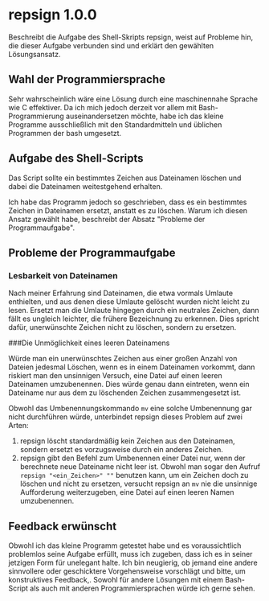# repsign 1.0.0

Beschreibt die Aufgabe des Shell-Skripts repsign, weist auf Probleme hin, die dieser Aufgabe verbunden sind und erklärt den gewählten Lösungsansatz.

## Wahl der Programmiersprache

Sehr wahrscheinlich wäre eine Lösung durch eine maschinennahe Sprache wie C effektiver. Da ich mich jedoch derzeit vor allem mit Bash-Programmierung auseinandersetzen möchte, habe ich das kleine Programme ausschließlich mit den Standardmitteln und üblichen Programmen der bash umgesetzt.

## Aufgabe des Shell-Scripts

Das Script sollte ein bestimmtes Zeichen aus Dateinamen löschen und dabei die Dateinamen weitestgehend erhalten.

Ich habe das Programm jedoch so geschrieben, dass es ein bestimmtes Zeichen in Dateinamen ersetzt, anstatt es zu löschen. Warum ich diesen Ansatz gewählt habe, beschreibt der Absatz "Probleme der Programmaufgabe".

## Probleme der Programmaufgabe

### Lesbarkeit von Dateinamen

Nach meiner Erfahrung sind Dateinamen, die etwa vormals Umlaute enthielten, und aus denen diese Umlaute gelöscht wurden nicht leicht zu lesen. Ersetzt man die Umlaute hingegen durch ein neutrales Zeichen, dann fällt es ungleich leichter, die frühere Bezeichnung zu erkennen. Dies spricht dafür, unerwünschte Zeichen nicht zu löschen, sondern zu ersetzen.

###Die Unmöglichkeit eines leeren Dateinamens

Würde man ein unerwünschtes Zeichen aus einer großen Anzahl von Dateien jedesmal Löschen, wenn es in einem Dateinamen vorkommt, dann riskiert man den unsinnigen Versuch, eine Datei auf einen leeren Dateinamen umzubenennen. Dies würde genau dann eintreten, wenn ein Dateiname nur aus dem zu löschenden Zeichen zusammengesetzt ist. 

Obwohl das Umbenennungskommando `mv` eine solche Umbenennung gar nicht durchführen würde, unterbindet repsign dieses Problem auf zwei Arten:

1. repsign löscht standardmäßig kein Zeichen aus den Dateinamen, sondern ersetzt es vorzugsweise durch ein anderes Zeichen. 
2. repsign gibt den Befehl zum Umbenennen einer Datei nur, wenn der berechnete neue Dateiname nicht leer ist. Obwohl man sogar den Aufruf `repsign "<ein_Zeichen>" ""` benutzen kann, um ein Zeichen doch zu löschen und nicht zu ersetzen, versucht repsign an `mv` nie die unsinnige Aufforderung weiterzugeben, eine Datei auf einen leeren Namen umzubenennen.

## Feedback erwünscht

Obwohl ich das kleine Programm getestet habe und es voraussichtlich problemlos seine Aufgabe erfüllt, muss ich zugeben, dass ich es in seiner jetzigen Form für unelegant halte. Ich bin neugierig, ob jemand eine andere sinnvollere oder geschicktere Vorgehensweise vorschlägt und bitte, um konstruktives Feedback,. Sowohl für andere Lösungen mit einem Bash-Script als auch mit anderen Programmiersprachen würde ich gerne sehen.


